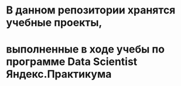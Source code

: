 # В данном репозитории хранятся учебные проекты, 
# выполненные в ходе учебы по программе Data Scientist Яндекс.Практикума
